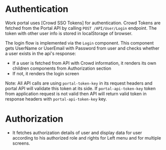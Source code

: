 # Authentication

Work portal uses [Crowd SSO Tokens] for authentication. Crowd Tokens are fetched from the Portal API by calling `POST /API/User/Login` endpoint. The token with other user info is stored in localStorage of browser.

The login flow is implemented via the `Login` component. This component gets UserName or UserEmail with Password from user and checks whether a user exists in the api's response:

- If a user is fetched from API with Crowd information, it renders its own children components from Authorization section
- If not, it renders the login screen

Note:
All API calls are using `portal-token-key` in its request headers and portal API will validate this token at its side. If `portal-api-token-key` token from application request is not valid then API will return valid token in response headers with `portal-api-token-key` key.

# Authorization

- It fetches authorization details of user and display data for user according to his authorized role and rights for Left menu and for multiple screens.
